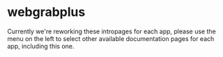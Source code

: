# webgrabplus

Currently we're reworking these intropages for each app, please use the menu on the left to select other available documentation pages for each app, including this one.
